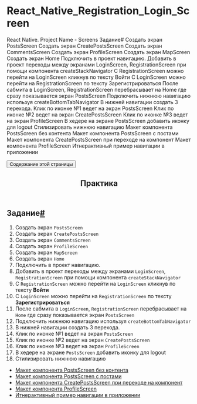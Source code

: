 # React_Native_Registration_Login_Screen
React Native. Project Name - Screens
Задание#
Создать экран PostsScreen
Создать экран CreatePostsScreen
Создать экран CommentsScreen
Создать экран ProfileScreen
Создать экран MapScreen
Создать экран Home
Подключить в проект навигацию.
Добавить в проект переходы между экранами LoginScreen, RegistrationScreen при помощи компонента createStackNavigator
C RegistrationScreen можно перейти на LoginScreen кликнув по тексту Войти
C LoginScreen можно перейти на RegistrationScreen по тексту Зарегистрироваться
После сабмита в LoginScreen, RegistrationScreen перебрасывает на Home где сразу показывается экран PostsScreen
Подключить нижнюю навигацию используя createBottomTabNavigator
В нижней навигации создать 3 перехода.
Клик по иконке №1 ведет на экран PostsScreen
Клик по иконке №2 ведет на экран CreatePostsScreen
Клик по иконке №3 ведет на экран ProfileScreen
В хедере на экране PostsScreen добавить иконку для logout
Стилизировать нижнюю навигацию
Макет компонента PostsScreen без контента
Макет компонента PostsScreen с постами
Макет компонента CreatePostsScreen при переходе на компонент
Макет компонента ProfileScreen
Итнерактивный пример навигации в приложении


<article><div class="tocCollapsible_aw-L tocMobile_Tx6Y"><button type="button" class="clean-btn tocCollapsibleButton_zr6a">Содержание этой страницы</button></div><div class="markdown"><header><h1 class="h1Heading_dC7a">Практика</h1></header><h2><a aria-hidden="true" tabindex="-1" class="anchor" id="задание"></a>Задание<a class="hash-link" href="#задание" title="Прямая ссылка на этот заголовок">#</a></h2><ol><li>Создать экран <code>PostsScreen</code></li><li>Создать экран <code>CreatePostsScreen</code></li><li>Создать экран <code>CommentsScreen</code></li><li>Создать экран <code>ProfileScreen</code></li><li>Создать экран <code>MapScreen</code></li><li>Создать экран <code>Home</code></li><li>Подключить в проект навигацию.</li><li>Добавить в проект переходы между экранами <code>LoginScreen</code>, <code>RegistrationScreen</code> при помощи компонента <code>createStackNavigator</code></li><li>C <code>RegistrationScreen</code> можно перейти на <code>LoginScreen</code> кликнув по тексту <strong>Войти</strong></li><li>C <code>LoginScreen</code> можно перейти на <code>RegistrationScreen</code> по тексту <strong>Зарегистрироваться</strong></li><li>После сабмита в <code>LoginScreen</code>, <code>RegistrationScreen</code> перебрасывает на <code>Home</code> где сразу показывается экран <code>PostsScreen</code></li><li>Подключить нижнюю навигацию используя <code>createBottomTabNavigator</code></li><li>В нижней навигации создать 3 перехода.</li><li>Клик по иконке №1 ведет на экран <code>PostsScreen</code></li><li>Клик по иконке №2 ведет на экран <code>CreatePostsScreen</code></li><li>Клик по иконке №3 ведет на экран <code>ProfileScreen</code></li><li>В хедере на экране <code>PostsScreen</code> добавить иконку для logout</li><li>Стилизировать нижнюю навигацию</li></ol><ul><li><a href="https://www.figma.com/file/mmYKX8qM9rkBEsKGgi0zEy/Homework?node-id=12%3A47" target="_blank" rel="noopener noreferrer">Макет компонента PostsScreen без контента</a></li><li><a href="https://www.figma.com/file/mmYKX8qM9rkBEsKGgi0zEy/Homework?node-id=12%3A47" target="_blank" rel="noopener noreferrer">Макет компонента PostsScreen с постами</a></li><li><a href="https://www.figma.com/file/mmYKX8qM9rkBEsKGgi0zEy/Homework?node-id=32%3A2" target="_blank" rel="noopener noreferrer">Макет компонента CreatePostsScreen при переходе на компонент</a></li><li><a href="https://www.figma.com/file/mmYKX8qM9rkBEsKGgi0zEy/Homework?node-id=43%3A54" target="_blank" rel="noopener noreferrer">Макет компонента ProfileScreen</a></li><li><a href="https://www.figma.com/proto/mmYKX8qM9rkBEsKGgi0zEy/Homework?node-id=3%3A26&amp;scaling=scale-down" target="_blank" rel="noopener noreferrer">Итнерактивный пример навигации в приложении</a></li></ul></div></article>



